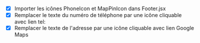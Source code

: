 - [x] Importer les icônes PhoneIcon et MapPinIcon dans Footer.jsx
- [x] Remplacer le texte du numéro de téléphone par une icône cliquable avec lien tel:
- [x] Remplacer le texte de l'adresse par une icône cliquable avec lien Google Maps

